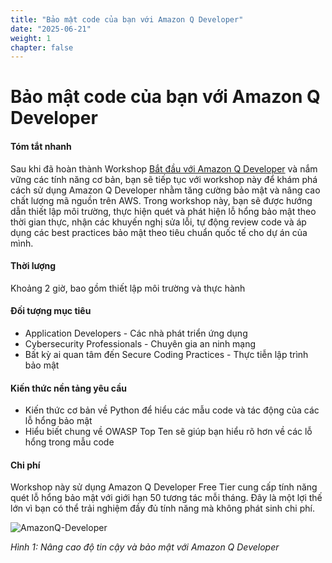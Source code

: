 ```yaml
---
title: "Bảo mật code của bạn với Amazon Q Developer"
date: "2025-06-21"
weight: 1
chapter: false
---
```


# Bảo mật code của bạn với Amazon Q Developer

#### Tóm tắt nhanh

Sau khi đã hoàn thành Workshop [Bắt đầu với Amazon Q Developer](https://aws-fcj-amazonq-workshop.github.io/Amazon-Q-Series/Getting-Started-with-AmazonQ-Developer/) và nắm vững các tính năng cơ bản, bạn sẽ tiếp tục với workshop này để khám phá cách sử dụng Amazon Q Developer nhằm tăng cường bảo mật và nâng cao chất lượng mã nguồn trên AWS. Trong workshop này, bạn sẽ được hướng dẫn thiết lập môi trường, thực hiện quét và phát hiện lỗ hổng bảo mật theo thời gian thực, nhận các khuyến nghị sửa lỗi, tự động review code và áp dụng các best practices bảo mật theo tiêu chuẩn quốc tế cho dự án của mình.

#### Thời lượng

Khoảng 2 giờ, bao gồm thiết lập môi trường và thực hành

#### Đối tượng mục tiêu

- Application Developers - Các nhà phát triển ứng dụng
- Cybersecurity Professionals - Chuyên gia an ninh mạng
- Bất kỳ ai quan tâm đến Secure Coding Practices - Thực tiễn lập trình bảo mật

#### Kiến thức nền tảng yêu cầu

- Kiến thức cơ bản về Python để hiểu các mẫu code và tác động của các lỗ hổng bảo mật
- Hiểu biết chung về OWASP Top Ten sẽ giúp bạn hiểu rõ hơn về các lỗ hổng trong mẫu code

#### Chi phí

Workshop này sử dụng Amazon Q Developer Free Tier cung cấp tính năng quét lỗ hổng bảo mật với giới hạn 50 tương tác mỗi tháng. Đây là một lợi thế lớn vì bạn có thể trải nghiệm đầy đủ tính năng mà không phát sinh chi phí.

![AmazonQ-Developer](/images/1/QDeveloper.png?width=90pc)

_Hình 1: Nâng cao độ tin cậy và bảo mật với Amazon Q Developer_
